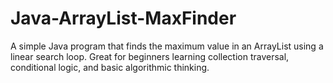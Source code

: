 # Java-ArrayList-MaxFinder
A simple Java program that finds the maximum value in an ArrayList using a linear search loop. Great for beginners learning collection traversal, conditional logic, and basic algorithmic thinking.
